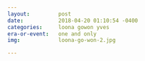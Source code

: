 ```yaml
---
layout:         post
date:           2018-04-20 01:10:54 -0400
categories:     loona gowon yves
era-or-event:   one and only
img:            loona-go-won-2.jpg

---
```

